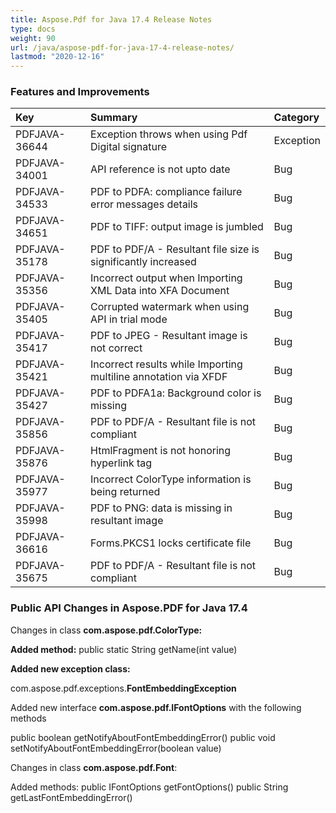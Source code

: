 ```yaml
---
title: Aspose.Pdf for Java 17.4 Release Notes
type: docs
weight: 90
url: /java/aspose-pdf-for-java-17-4-release-notes/
lastmod: "2020-12-16"
---
```


### **Features and Improvements**

|**Key**|**Summary**|**Category**|
| :- | :- | :- |
|PDFJAVA-36644|Exception throws when using Pdf Digital signature|Exception|
|PDFJAVA-34001|API reference is not upto date|Bug|
|PDFJAVA-34533|PDF to PDFA: compliance failure error messages details|Bug|
|PDFJAVA-34651|PDF to TIFF: output image is jumbled|Bug|
|PDFJAVA-35178|PDF to PDF/A - Resultant file size is significantly increased|Bug|
|PDFJAVA-35356|Incorrect output when Importing XML Data into XFA Document|Bug|
|PDFJAVA-35405|Corrupted watermark when using API in trial mode|Bug|
|PDFJAVA-35417|PDF to JPEG - Resultant image is not correct|Bug|
|PDFJAVA-35421|Incorrect results while Importing multiline annotation via XFDF|Bug|
|PDFJAVA-35427|PDF to PDFA1a: Background color is missing|Bug|
|PDFJAVA-35856|PDF to PDF/A - Resultant file is not compliant|Bug|
|PDFJAVA-35876|HtmlFragment is not honoring hyperlink tag|Bug|
|PDFJAVA-35977|Incorrect ColorType information is being returned|Bug|
|PDFJAVA-35998|PDF to PNG: data is missing in resultant image|Bug|
|PDFJAVA-36616|Forms.PKCS1 locks certificate file|Bug|
|PDFJAVA-35675|PDF to PDF/A - Resultant file is not compliant|Bug|
### **Public API Changes in Aspose.PDF for Java 17.4**


Changes in class **com.aspose.pdf.ColorType:**

**Added method:** 
public static String getName(int value)

**Added new exception class:**

com.aspose.pdf.exceptions.**FontEmbeddingException**

Added new interface **com.aspose.pdf.IFontOptions** with the following methods

public boolean getNotifyAboutFontEmbeddingError()
public void setNotifyAboutFontEmbeddingError(boolean value)

Changes in class **com.aspose.pdf.Font**:

Added methods:
public IFontOptions getFontOptions()
public String getLastFontEmbeddingError()
